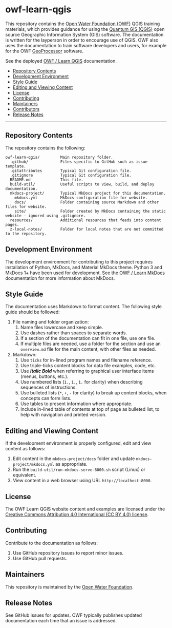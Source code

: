# owf-learn-qgis #

This repository contains the [Open Water Foundation (OWF)](http://openwaterfoundation.org/) QGIS training materials,
which provides guidance for using the [Quantum GIS (QGIS)](http://www.qgis.org/en/site/) open source Geographic Information System (GIS) software.
The documentation is written for the layperson in order to encourage use of QGIS.
OWF also uses the documentation to train software developers and users,
for example for the OWF [GeoProcessor](http://software.openwaterfoundation.org/geoprocessor/latest/doc-user/) software.

See the deployed [OWF / Learn QGIS](http://learn.openwaterfoundation.org/owf-learn-qgis/) documentation.

* [Repository Contents](#repository-contents)
* [Development Environment](#development-environment)
* [Style Guide](#style-guide)
* [Editing and Viewing Content](#editing-and-viewing-content)
* [License](#license)
* [Contributing](#contributing)
* [Maintainers](#maintainers)
* [Contributors](#contributors)
* [Release Notes](#release-notes)

----

## Repository Contents ##

The repository contains the following:

```text
owf-learn-qgis/         Main repository folder.
  .github/              Files specific to GitHub such as issue template.
  .gitattributes        Typical Git configuration file.
  .gitignore            Typical Git configuration file.
  README.md             This file.
  build-util/           Useful scripts to view, build, and deploy documentation.
  mkdocs-project/       Typical MkDocs project for this documentation.
    mkdocs.yml          MkDocs configuration file for website.
    docs/               Folder containing source Markdown and other files for website.
    site/               Folder created by MkDocs containing the static website - ignored using .gitignore.
  resources/            Additional resources that feeds into content pages.
  z-local-notes/        Folder for local notes that are not committed to the repository.

```

## Development Environment ##

The development environment for contributing to this project requires installation of Python, MkDocs, and Material MkDocs theme.
Python 3 and MkDocs 1+ have been used for development.
See the [OWF / Learn MkDocs](http://learn.openwaterfoundation.org/owf-learn-mkdocs/)
documentation for more information about MkDocs.

## Style Guide ##

The documentation uses Markdown to format content.  The following style guide should be followed:

1. File naming and folder organization:
	1. Name files lowercase and keep simple.
	2. Use dashes rather than spaces to separate words.
	3. If a section of the documentation can fit in one file, use one file.
	4. If multiple files are needed, use a folder for the section and use an `overview.md` file for the main content,
	with other files as needed.
2. Markdown:
	1. Use `ticks` for in-lined program names and filename reference.
	2. Use triple-ticks content blocks for data file examples, code, etc.
	3. Use ***Italic Bold*** when referring to graphical user interface items (menus, buttons, etc.).
	4. Use numbered lists (`1.`, `1.`, `1.` for clarity) when describing sequences of instructions.
	5. Use bulleted lists (`*`, `+`, `-` for clarity) to break up content blocks, when concepts can form lists. 
	6. Use tables to present information where appropriate.
	7. Include in-lined table of contents at top of page as bulleted list,
	to help with navigation and printed version.

## Editing and Viewing Content ##

If the development environment is properly configured, edit and view content as follows:

1. Edit content in the `mkdocs-project/docs` folder and update `mkdocs-project/mkdocs.yml` as appropriate.
2. Run the `build-util/run-mkdocs-serve-8000.sh` script (Linux) or equivalent.
3. View content in a web browser using URL `http://localhost:8000`.

## License ##

The OWF Learn QGIS website content and examples are licensed under the
[Creative Commons Attribution 4.0 International (CC BY 4.0) license](https://creativecommons.org/licenses/by/4.0/).

## Contributing ##

Contribute to the documentation as follows:

1. Use GitHub repository issues to report minor issues.
2. Use GitHub pull requests.

## Maintainers ##

This repository is maintained by the [Open Water Foundation](http://openwaterfoundation.org/).

## Release Notes ##

See GitHub issues for updates.  OWF typically publishes updated documentation each time that an issue is addressed.
